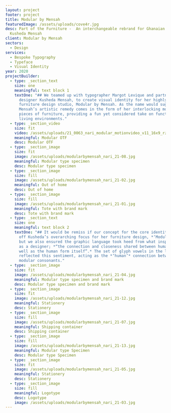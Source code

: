 ```yaml
---
layout: project
footer: project
title: Modular by Mensah
featuredImage: /assets/uploads/cove4r.jpg
desc: Part of the Furniture -  An interchangeable rebrand for Ghanaian designer
  Kusheda Mensah
client: Modular by Mensah
sectors:
  - Design
services:
  - Bespoke Typography
  - Typeface
  - Visual Identity
year: 2020
projectBuilder:
  - type: _section_text
    size: one
    meaningful: text block 1
    textOne: "## We teamed up with typographer Margot Levique and partnered with
      designer Kusheda Mensah, to create visual identity for her highly revered
      furniture design studio, Modular by Mensah. As the name would suggest,
      Mensah’s artistic remedy comes in the form of her interlocking modular
      pieces of furniture, providing a fun yet considered take on functional
      living environments."
  - type: _section_video
    size: fit
    video: /assets/uploads/21_0063_nari_modular_motionvideo_v11_16x9_rz.mov
    meaningful: Modular OTF
    desc: Modular OTF
  - type: _section_image
    size: fit
    image: /assets/uploads/modularbymensah_nari_21-08.jpg
    meaningful: Modular type specimen
    desc: Modular type specimen
  - type: _section_image
    size: fill
    image: /assets/uploads/modularbymensah_nari_21-02.jpg
    meaningful: Out of home
    desc: Out of home
  - type: _section_image
    size: fill
    image: /assets/uploads/modularbymensah_nari_21-01.jpg
    meaningful: Tote with brand mark
    desc: Tote with brand mark
  - type: _section_text
    size: one
    meaningful: text block 2
    textOne: "## It would be remiss if our concept for the core identity didn't riff
      off Kusheda’s overarching focus for her furniture design, *‘Modularity’*
      but we also ensured the graphic language took heed from what inspired her
      as a designer; *“the connection and closeness shared between humans, as
      well as the human form itself”.* The set of glyph vowels in the logotype
      reflected this sentiment, acting as the *‘human’* connection between the
      modular consonants."
  - type: _section_image
    size: fit
    image: /assets/uploads/modularbymensah_nari_21-04.jpg
    meaningful: Modular type specimen and brand mark
    desc: Modular type specimen and brand mark
  - type: _section_image
    size: fit
    image: /assets/uploads/modularbymensah_nari_21-12.jpg
    meaningful: Stationery
    desc: Stationery
  - type: _section_image
    size: fill
    image: /assets/uploads/modularbymensah_nari_21-07.jpg
    meaningful: Shipping container
    desc: Shipping container
  - type: _section_image
    size: fill
    image: /assets/uploads/modularbymensah_nari_21-13.jpg
    meaningful: Modular type Specimen
    desc: Modular type Specimen
  - type: _section_image
    size: fit
    image: /assets/uploads/modularbymensah_nari_21-05.jpg
    meaningful: Stationery
    desc: Stationery
  - type: _section_image
    size: fill
    meaningful: Logotype
    desc: Logotype
    image: /assets/uploads/modularbymensah_nari_21-03.jpg
---
```

